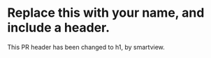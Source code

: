 # Replace this with your name, and include a header.

This PR header has been changed to h1, by smartview.
